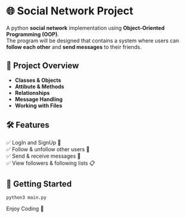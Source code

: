 # 🌐 Social Network Project  

A python **social network** implementation using **Object-Oriented Programming (OOP)**.  
The program will be designed that contains a system where users can **follow each other** and **send messages** to their friends.  

## 🎯 Project Overview  
- **Classes & Objects**  
- **Attibute & Methods**  
- **Relationships**  
- **Message Handling**
- **Working with Files**  

## 🛠️ Features  
✅ LogIn and SignUp 👤  
✅ Follow & unfollow other users 🔄  
✅ Send & receive messages 💬  
✅ View followers & following lists 📋  

## 🚀 Getting Started
```
python3 main.py
```

Enjoy Coding 🎉
